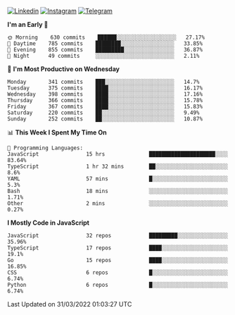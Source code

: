 [![Linkedin](https://img.shields.io/badge/-Archie-blue?style=flat-square&labelColor=gray&logo=Linkedin&logoColor=white&link=https://www.linkedin.com/in/archisdi)](https://www.linkedin.com/in/archisdi)
[![Instagram](https://img.shields.io/badge/-@archisdi-orange?style=flat-square&labelColor=gray&logo=Instagram&logoColor=white&link=https://www.instagram.com/archisdi)](https://www.instagram.com/archisdi)
[![Telegram](https://img.shields.io/badge/-aai-informational?style=flat-square&labelColor=gray&logo=telegram&logoColor=white&link=https://t.me/archisdi)](https://t.me/archisdi)

<!--START_SECTION:waka-->
**I'm an Early 🐤** 

```text
🌞 Morning    630 commits    ██████░░░░░░░░░░░░░░░░░░░   27.17% 
🌆 Daytime    785 commits    ████████░░░░░░░░░░░░░░░░░   33.85% 
🌃 Evening    855 commits    █████████░░░░░░░░░░░░░░░░   36.87% 
🌙 Night      49 commits     ░░░░░░░░░░░░░░░░░░░░░░░░░   2.11%

```
📅 **I'm Most Productive on Wednesday** 

```text
Monday       341 commits    ███░░░░░░░░░░░░░░░░░░░░░░   14.7% 
Tuesday      375 commits    ████░░░░░░░░░░░░░░░░░░░░░   16.17% 
Wednesday    398 commits    ████░░░░░░░░░░░░░░░░░░░░░   17.16% 
Thursday     366 commits    ████░░░░░░░░░░░░░░░░░░░░░   15.78% 
Friday       367 commits    ████░░░░░░░░░░░░░░░░░░░░░   15.83% 
Saturday     220 commits    ██░░░░░░░░░░░░░░░░░░░░░░░   9.49% 
Sunday       252 commits    ██░░░░░░░░░░░░░░░░░░░░░░░   10.87%

```


📊 **This Week I Spent My Time On** 

```text
💬 Programming Languages: 
JavaScript               15 hrs              █████████████████████░░░░   83.64% 
TypeScript               1 hr 32 mins        ██░░░░░░░░░░░░░░░░░░░░░░░   8.6% 
YAML                     57 mins             █░░░░░░░░░░░░░░░░░░░░░░░░   5.3% 
Bash                     18 mins             ░░░░░░░░░░░░░░░░░░░░░░░░░   1.71% 
Other                    2 mins              ░░░░░░░░░░░░░░░░░░░░░░░░░   0.27%

```

**I Mostly Code in JavaScript** 

```text
JavaScript               32 repos            █████████░░░░░░░░░░░░░░░░   35.96% 
TypeScript               17 repos            ████░░░░░░░░░░░░░░░░░░░░░   19.1% 
Go                       15 repos            ████░░░░░░░░░░░░░░░░░░░░░   16.85% 
CSS                      6 repos             █░░░░░░░░░░░░░░░░░░░░░░░░   6.74% 
Python                   6 repos             █░░░░░░░░░░░░░░░░░░░░░░░░   6.74%

```



 Last Updated on 31/03/2022 01:03:27 UTC
<!--END_SECTION:waka-->
